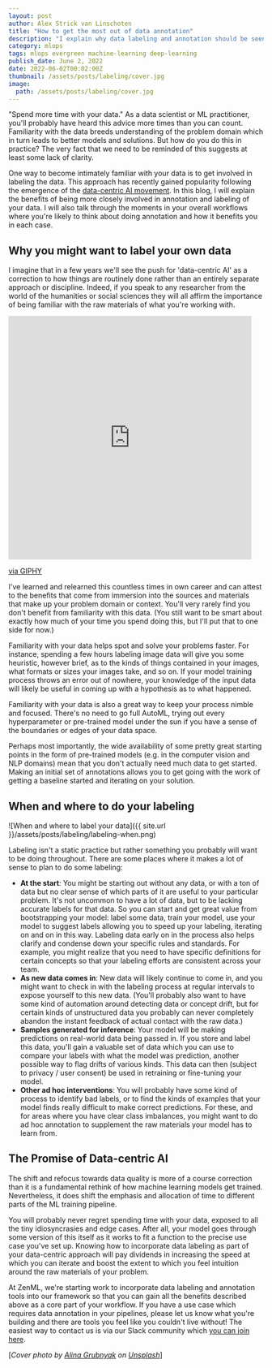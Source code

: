 ```yaml
---
layout: post
author: Alex Strick van Linschoten
title: "How to get the most out of data annotation"
description: "I explain why data labeling and annotation should be seen as a key part of any machine learning workflow, and how you probably don't want to label data only at the beginning of your process."
category: mlops
tags: mlops evergreen machine-learning deep-learning
publish_date: June 2, 2022
date: 2022-06-02T00:02:00Z
thumbnail: /assets/posts/labeling/cover.jpg
image:
  path: /assets/posts/labeling/cover.jpg
---
```


"Spend more time with your data." As a data scientist or ML practitioner, you'll probably have heard this advice more times than you can count. Familiarity with the data breeds understanding of the problem domain which in turn leads to better models and solutions. But how do you do this in practice? The very fact that we need to be reminded of this suggests at least some lack of clarity.

One way to become intimately familiar with your data is to get involved in labeling the data. This approach has recently gained popularity following the emergence of the [data-centric AI movement](https://datacentricai.org/). In this blog, I will explain the benefits of being more closely involved in annotation and labeling of your data. I will also talk through the moments in your overall workflows where you're likely to think about doing annotation and how it benefits you in each case.

## Why you might want to label your own data

I imagine that in a few years we'll see the push for 'data-centric AI' as a correction to how things are routinely done rather than an entirely separate approach or discipline. Indeed, if you speak to any researcher from the world of the humanities or social sciences they will all affirm the importance of being familiar with the raw materials of what you're working with.

<iframe src="https://giphy.com/embed/JWuBH9rCO2uZuHBFpm" width="480" height="480" frameBorder="0" class="giphy-embed" allowFullScreen></iframe><p><a href="https://giphy.com/gifs/Giflytics-JWuBH9rCO2uZuHBFpm">via GIPHY</a></p>

I've learned and relearned this countless times in own career and can attest to the benefits that come from immersion into the sources and materials that make up your problem domain or context. You'll very rarely find you don't benefit from familiarity with this data. (You still want to be smart about exactly how much of your time you spend doing this, but I'll put that to one side for now.)

Familiarity with your data helps spot and solve your problems faster. For instance, spending a few hours labeling image data will give you some heuristic, however brief, as to the kinds of things contained in your images, what formats or sizes your images take, and so on. If your model training process throws an error out of nowhere, your knowledge of the input data will likely be useful in coming up with a hypothesis as to what happened.

Familiarity with your data is also a great way to keep your process nimble and focused. There's no need to go full AutoML, trying out every hyperparameter or pre-trained model under the sun if you have a sense of the boundaries or edges of your data space.

Perhaps most importantly, the wide availability of some pretty great starting points in the form of pre-trained models (e.g. in the computer vision and NLP domains) mean that you don't actually need much data to get started. Making an initial set of annotations allows you to get going with the work of getting a baseline started and iterating on your solution.

## When and where to do your labeling

![When and where to label your data]({{ site.url }}/assets/posts/labeling/labeling-when.png)

Labeling isn't a static practice but rather something you probably will want to be doing throughout. There are some places where it makes a lot of sense to plan to do some labeling:

- **At the start**: You might be starting out without any data, or with a ton of data but no clear sense of which parts of it are useful to your particular problem. It's not uncommon to have a lot of data, but to be lacking accurate labels for that data. So you can start and get great value from bootstrapping your model: label some data, train your model, use your model to suggest labels allowing you to speed up your labeling, iterating on and on in this way. Labeling data early on in the process also helps clarify and condense down your specific rules and standards. For example, you might realize that you need to have specific definitions for certain concepts so that your labeling efforts are consistent across your team.
- **As new data comes in**: New data will likely continue to come in, and you might want to check in with the labeling process at regular intervals to expose yourself to this new data. (You'll probably also want to have some kind of automation around detecting data or concept drift, but for certain kinds of unstructured data you probably can never completely abandon the instant feedback of actual contact with the raw data.)
- **Samples generated for inference**: Your model will be making predictions on real-world data being passed in. If you store and label this data, you'll gain a valuable set of data which you can use to compare your labels with what the model was prediction, another possible way to flag drifts of various kinds. This data can then (subject to privacy / user consent) be used in retraining or fine-tuning your model.
- **Other ad hoc interventions**: You will probably have some kind of process to identify bad labels, or to find the kinds of examples that your model finds really difficult to make correct predictions. For these, and for areas where you have clear class imbalances, you might want to do ad hoc annotation to supplement the raw materials your model has to  learn from.

## The Promise of Data-centric AI

The shift and refocus towards data quality is more of a course correction than it is a fundamental rethink of how machine learning models get trained. Nevertheless, it does shift the emphasis and allocation of time to different parts of the ML training pipeline.

You will probably never regret spending time with your data, exposed to all the tiny idiosyncrasies and edge cases. After all, your model goes through some version of this itself as it works to fit a function to the precise use case you've set up. Knowing how to incorporate data labeling as part of your data-centric approach will pay dividends in increasing the speed at which you can iterate and boost the extent to which you feel intuition around the raw materials of your problem.

At ZenML, we're starting work to incorporate data labeling and annotation tools into our framework so that you can gain all the benefits described above as a core part of your workflow. If you have a use case which requires data annotation in your pipelines, please let us know what you're building and there are tools you feel like you couldn't live without! The easiest way to contact us is via our Slack community which [you can join here](https://zenml.io/slack-invite/).

[*Cover photo by [Alina
Grubnyak](https://unsplash.com/photos/ZiQkhI7417A#:~:text=Photo%20by-,Alina%20Grubnyak,-on%20Unsplash)
on
[Unsplash](https://unsplash.com/photos/ZiQkhI7417A#:~:text=Alina%20Grubnyak%20on-,Unsplash,-Want%20to%20launch)*]
